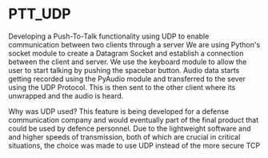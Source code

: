 # PTT_UDP
Developing a Push-To-Talk functionality using UDP to enable communication between two clients through a server
We are using Python's socket module to create a Datagram Socket and establish a connection between the client and server. We use the keyboard module to allow the user to start talking by pushing the spacebar button. 
Audio data starts getting recorded using the PyAudio module and transferred to the sever using the UDP Protocol. This is then sent to the other client where its unwrapped and the audio is heard.

Why was UDP used?
This feature is being developed for a defense communication company and would eventually part of the final product that could be used by defence personnel. Due to the lightweight software and and higher speeds of transmission, both of which are crucial in critical situations, the choice was made to use UDP instead of the more secure TCP
